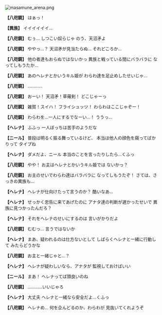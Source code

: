 
![masamune_arena.png](../images/backgrounds/masamune_arena.png)

**【八咫鏡】**
はぁっ！

**【異族】**
イイイイイイ…

**【八咫鏡】**
むぅ…
しつこい奴らじゃ
のう、天沼矛よ

**【八咫鏡】**
ややっ…？
天沼矛が見当たらぬ…
それどころか…

**【八咫鏡】**
他の者達もおらぬではないかっ
異族と戦っている間にバラバラに
なってしもうたか…

**【八咫鏡】**
あのヘレナとかいうキル姫が
わらわ達を足止めしたせいじゃ…

**【八咫鏡】**
…………

**【八咫鏡】**
おーい！
天沼矛！草薙剣！
どこじゃーっ

**【八咫鏡】**
雑賀！スイハ！
フライシュッツ！
わらわはここじゃぞー！

**【八咫鏡】**
わらわを…一人にするでなーい…！
ううっ…

**【ヘレナ】**
ふふっ
一人ぼっちは苦手のようだな

**【ニール】**
普段は明るく振る舞っているけど、
本当は他人の顔色を窺ってばかりって
タイプね

**【ヘレナ】**
ダメだよ、ニール
本当のことを言ったりしたら…くふっ

**【八咫鏡】**
やや！
お主はヘレナとかいうキル姫では
ないかっ？

**【八咫鏡】**
お主のせいでわらわ達はバラバラに
なってしもうたぞ！
さては、さっきの異族も…

**【ヘレナ】**
ヘレナが仕向けたって言うのか？
酷いなあ…

**【ヘレナ】**
せっかく忠告に来てあげたのに
アナタ達の判断が遅かったせいで
異族に見つかったんだろ？

**【ヘレナ】**
それをヘレナのせいにするのは
言いがかりだよ

**【八咫鏡】**
むむっ…
言うではないか

**【ヘレナ】**
まあ、疑われるのは仕方ないとして
しばらくヘレナと一緒に行動して
みたらどうかな

**【八咫鏡】**
お主と一緒じゃと…？

**【ヘレナ】**
ヘレナが疑わしいなら、アナタが
監視しておけばいい

**【ニール】**
まあ！
ヘレナってば頭良いのね

**【八咫鏡】**
…………いいじゃろ

**【ヘレナ】**
大丈夫
ヘレナと一緒なら安全だよ…くふっ

**【八咫鏡】**
ヘレナめ…
何を企んどるのか、わらわが
見抜いてくれようぞ